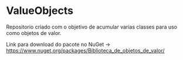 # ValueObjects

Repositorio criado com o objetivo de acumular varias classes para uso como objetos de valor.

Link para download do pacote no NuGet -> https://www.nuget.org/packages/Biblioteca_de_objetos_de_valor/ 